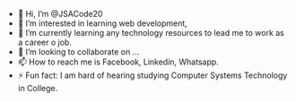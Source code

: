 - 👋 Hi, I’m @JSACode20
- 👀 I’m interested in learning web development, 
- 🌱 I’m currently learning any technology resources to lead me to work as a career o job.
- 💞️ I’m looking to collaborate on ...
- 📫 How to reach me is Facebook, Linkedin, Whatsapp.
- ⚡ Fun fact: I am hard of hearing studying Computer Systems Technology in College.

<!---
JSACode20/JSACode20 is a ✨ special ✨ repository because its `README.md` (this file) appears on your GitHub profile.
You can click the Preview link to take a look at your changes.
--->
